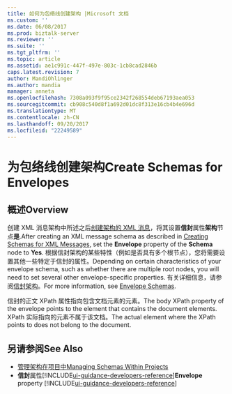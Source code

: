 ```yaml
---
title: 如何为包络线创建架构 |Microsoft 文档
ms.custom: ''
ms.date: 06/08/2017
ms.prod: biztalk-server
ms.reviewer: ''
ms.suite: ''
ms.tgt_pltfrm: ''
ms.topic: article
ms.assetid: ae1c991c-447f-497e-803c-1cb8cad2846b
caps.latest.revision: 7
author: MandiOhlinger
ms.author: mandia
manager: anneta
ms.openlocfilehash: 7308a093f9f95ce2342f268554deb67193aea053
ms.sourcegitcommit: cb908c540d8f1a692d01dc8f313e16cb4b4e696d
ms.translationtype: MT
ms.contentlocale: zh-CN
ms.lasthandoff: 09/20/2017
ms.locfileid: "22249589"
---
```

# <a name="create-schemas-for-envelopes"></a><span data-ttu-id="c50db-102">为包络线创建架构</span><span class="sxs-lookup"><span data-stu-id="c50db-102">Create Schemas for Envelopes</span></span>

## <a name="overview"></a><span data-ttu-id="c50db-103">概述</span><span class="sxs-lookup"><span data-stu-id="c50db-103">Overview</span></span>
<span data-ttu-id="c50db-104">创建 XML 消息架构中所述之后[创建架构的 XML 消息](../core/how-to-create-schemas-for-xml-messages.md)，将其设置**信封**属性**架构**节点**是**.</span><span class="sxs-lookup"><span data-stu-id="c50db-104">After creating an XML message schema as described in [Creating Schemas for XML Messages](../core/how-to-create-schemas-for-xml-messages.md), set the **Envelope** property of the **Schema** node to **Yes**.</span></span> <span data-ttu-id="c50db-105">根据信封架构的某些特性（例如是否具有多个根节点），您将需要设置其他一些特定于信封的属性。</span><span class="sxs-lookup"><span data-stu-id="c50db-105">Depending on certain characteristics of your envelope schema, such as whether there are multiple root nodes, you will need to set several other envelope-specific properties.</span></span> <span data-ttu-id="c50db-106">有关详细信息，请参阅[信封架构](../core/envelope-schemas.md)。</span><span class="sxs-lookup"><span data-stu-id="c50db-106">For more information, see [Envelope Schemas](../core/envelope-schemas.md).</span></span>  
  
 <span data-ttu-id="c50db-107">信封的正文 XPath 属性指向包含文档元素的元素。</span><span class="sxs-lookup"><span data-stu-id="c50db-107">The body XPath property of the envelope points to the element that contains the document elements.</span></span> <span data-ttu-id="c50db-108">XPath 实际指向的元素不属于该文档。</span><span class="sxs-lookup"><span data-stu-id="c50db-108">The actual element where the XPath points to does not belong to the document.</span></span>  
  
## <a name="see-also"></a><span data-ttu-id="c50db-109">另请参阅</span><span class="sxs-lookup"><span data-stu-id="c50db-109">See Also</span></span>  
-  [<span data-ttu-id="c50db-110">管理架构在项目中</span><span class="sxs-lookup"><span data-stu-id="c50db-110">Managing Schemas Within Projects</span></span>](../core/managing-schemas-within-projects.md)
-  <span data-ttu-id="c50db-111">**信封**属性[!INCLUDE[ui-guidance-developers-reference](../includes/ui-guidance-developers-reference.md)]</span><span class="sxs-lookup"><span data-stu-id="c50db-111">**Envelope** property [!INCLUDE[ui-guidance-developers-reference](../includes/ui-guidance-developers-reference.md)]</span></span>